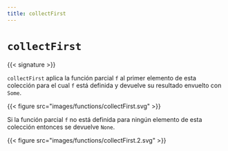 ```yaml
---
title: collectFirst
---
```


# `collectFirst`

{{< signature >}}

`collectFirst` aplica la función parcial `f` al primer elemento de esta colección para el cual `f` está definida y devuelve su resultado envuelto con `Some`.

{{< figure src="images/functions/collectFirst.svg" >}}

Si la función parcial `f` no está definida para ningún elemento de esta colección entonces se devuelve `None`.

{{< figure src="images/functions/collectFirst.2.svg" >}}
